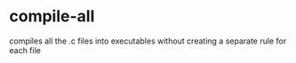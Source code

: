 compile-all
===========

compiles all the .c files into executables without creating a separate rule for each file